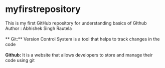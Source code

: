 # myfirstrepository
This is my first GitHub repository for understanding basics of GIthub
<br> Author : Abhishek Singh Rautela </br>
<br>** Git:** Version Control System is a tool that helps to track changes in the code</br>
<br>**Github:** It is a website that allows developers to store and manage their code using git </br>

